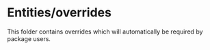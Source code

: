 # Entities/overrides

This folder contains overrides which will automatically be required by package users.
